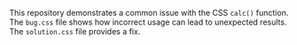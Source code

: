 This repository demonstrates a common issue with the CSS `calc()` function. The `bug.css` file shows how incorrect usage can lead to unexpected results. The `solution.css` file provides a fix.